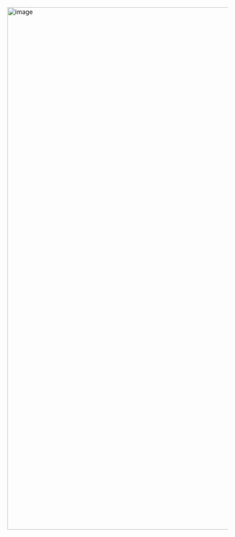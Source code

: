 <img width="880" height="1194" alt="image" src="https://github.com/user-attachments/assets/3da72691-d5ba-4287-8d92-74241f36d797" />
